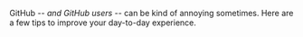 GitHub _-- and GitHub users --_ can be kind of annoying sometimes. Here are a few tips to improve your day-to-day experience.
